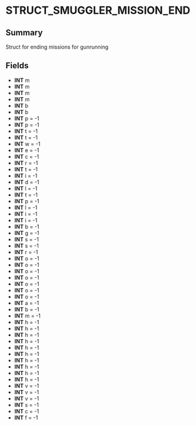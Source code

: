 # STRUCT_SMUGGLER_MISSION_END

## Summary
Struct for ending missions for gunrunning

## Fields
* **INT** m
* **INT** m
* **INT** m
* **INT** m
* **INT** b
* **INT** b
* **INT** p = -1
* **INT** p = -1
* **INT** t = -1
* **INT** t = -1
* **INT** w = -1
* **INT** e = -1
* **INT** c = -1
* **INT** r = -1
* **INT** t = -1
* **INT** i = -1
* **INT** d = -1
* **INT** l = -1
* **INT** t = -1
* **INT** p = -1
* **INT** l = -1
* **INT** i = -1
* **INT** i = -1
* **INT** b = -1
* **INT** g = -1
* **INT** s = -1
* **INT** s = -1
* **INT** r = -1
* **INT** o = -1
* **INT** o = -1
* **INT** o = -1
* **INT** o = -1
* **INT** o = -1
* **INT** o = -1
* **INT** o = -1
* **INT** a = -1
* **INT** b = -1
* **INT** m = -1
* **INT** h = -1
* **INT** h = -1
* **INT** h = -1
* **INT** h = -1
* **INT** h = -1
* **INT** h = -1
* **INT** h = -1
* **INT** h = -1
* **INT** h = -1
* **INT** h = -1
* **INT** v = -1
* **INT** v = -1
* **INT** v = -1
* **INT** s = -1
* **INT** c = -1
* **INT** f = -1